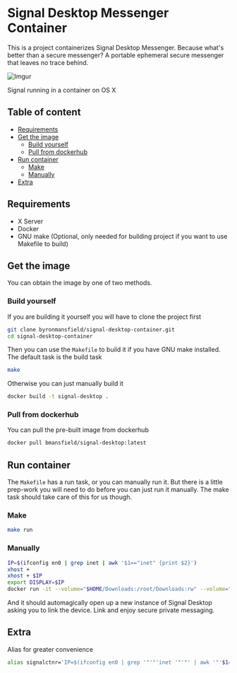 # Signal Desktop Messenger Container

This is a project containerizes Signal Desktop Messenger. Because what's better than a secure messenger? A portable ephemeral secure messenger that leaves no trace behind.

![Imgur](https://i.imgur.com/h3uLLJq.jpg?1)

Signal running in a container on OS X

## Table of content

- [Requirements](#requirements)
- [Get the image](#get-the-image)
  * [Build yourself](#build-yourself)
  * [Pull from dockerhub](#pull-from-dockerhub)
- [Run container](#run-container)
  * [Make](#make)
  * [Manually](#manually)
- [Extra](#extra)

## Requirements

 - X Server
 - Docker
 - GNU make (Optional, only needed for building project if you want to use Makefile to build)

## Get the image

You can obtain the image by one of two methods.

### Build yourself

If you are building it yourself you will have to clone the project first

```bash
git clone byronmansfield/signal-desktop-container.git
cd signal-desktop-container
```

Then you can use the `Makefile` to build it if you have GNU make installed. The default task is the build task

```bash
make
```

Otherwise you can just manually build it

```bash
docker build -t signal-desktop .
```

### Pull from dockerhub

You can pull the pre-built image from dockerhub

```bash
docker pull bmansfield/signal-desktop:latest
```

## Run container

The `Makefile` has a run task, or you can manually run it. But there is a little prep-work you will need to do before you can just run it manually. The make task should take care of this for us though.

### Make

```bash
make run
```

### Manually

```bash
IP=$(ifconfig en0 | grep inet | awk '$1=="inet" {print $2}')
xhost +
xhost + $IP
export DISPLAY=$IP
docker run -it --volume="$HOME/Downloads:/root/Downloads:rw" --volume="/tmp/.X11-unix:/tmp/.X11-unix:rw" -e DISPLAY=$IP:0 --name signal bmansfield/signal-desktop:latest
```

And it should automagically open up a new instance of Signal Desktop asking you to link the device. Link and enjoy secure private messaging.

## Extra

Alias for greater convenience

```bash
alias signalctnr='IP=$(ifconfig en0 | grep '"'"'inet '"'"' | awk '"'$1==inet "'{print $2}'"'"'); export DISPLAY=$IP; xhost +; xhost + $IP; docker run -it --volume="$HOME/Downloads:/root/Downloads:rw" --volume="/tmp/.X11-unix:/tmp/.X11-unix:rw" -e DISPLAY=$IP:0 --name signal bmansfield/signal-desktop:latest'
```

